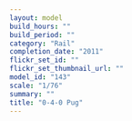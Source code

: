```yaml
---
layout: model
build_hours: ""
build_period: ""
category: "Rail"
completion_date: "2011"
flickr_set_id: ""
flickr_set_thumbnail_url: ""
model_id: "143"
scale: "1/76"
summary: ""
title: "0-4-0 Pug"
---
```



